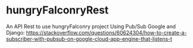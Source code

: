 # hungryFalconryRest
An API Rest to use hungryFalconry project
Using Pub/Sub Google and Django: https://stackoverflow.com/questions/60624304/how-to-create-a-subscriber-with-pubsub-on-google-cloud-app-engine-that-listens-t
